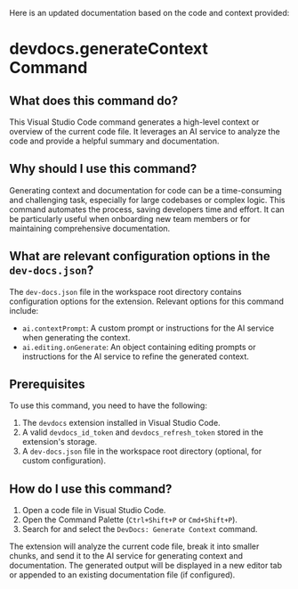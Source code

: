 
  
  Here is an updated documentation based on the code and context provided:

# **devdocs.generateContext Command**

## What does this command do?

This Visual Studio Code command generates a high-level context or overview of the current code file. It leverages an AI service to analyze the code and provide a helpful summary and documentation.

## Why should I use this command?

Generating context and documentation for code can be a time-consuming and challenging task, especially for large codebases or complex logic. This command automates the process, saving developers time and effort. It can be particularly useful when onboarding new team members or for maintaining comprehensive documentation.

## What are relevant configuration options in the `dev-docs.json`?

The `dev-docs.json` file in the workspace root directory contains configuration options for the extension. Relevant options for this command include:

- `ai.contextPrompt`: A custom prompt or instructions for the AI service when generating the context.
- `ai.editing.onGenerate`: An object containing editing prompts or instructions for the AI service to refine the generated context.

## Prerequisites

To use this command, you need to have the following:

1. The `devdocs` extension installed in Visual Studio Code.
2. A valid `devdocs_id_token` and `devdocs_refresh_token` stored in the extension's storage.
3. A `dev-docs.json` file in the workspace root directory (optional, for custom configuration).

## How do I use this command?

1. Open a code file in Visual Studio Code.
2. Open the Command Palette (`Ctrl+Shift+P` or `Cmd+Shift+P`).
3. Search for and select the `DevDocs: Generate Context` command.

The extension will analyze the current code file, break it into smaller chunks, and send it to the AI service for generating context and documentation. The generated output will be displayed in a new editor tab or appended to an existing documentation file (if configured).
  
  